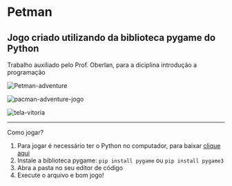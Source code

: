 # Petman
 Jogo criado utilizando da biblioteca pygame do Python
 ---
 Trabalho auxiliado pelo Prof. Oberlan, para a diciplina introdução a programação

![Petman-adventure](https://github.com/JP-Pardinho/Petman-Adventure/assets/150047763/40249040-cdd0-416c-870c-b8ee736632de)

![pacman-adventure-jogo](https://github.com/JP-Pardinho/Petman-Adventure/assets/150047763/3b70ff2e-ad76-4605-8535-69eed547d9c0)

![tela-vitoria](https://github.com/JP-Pardinho/Petman-Adventure/assets/150047763/1cf67b35-513d-4bf5-9096-fe05b5bf83a4)

---
Como jogar?
1. Para jogar é necessário ter o Python no computador, para baixar [clique aqui](https://www.python.org/downloads/)
2. Instale a biblioteca pygame:
`pip install pygame` ou `pip install pygame3`
3. Abra a pasta no seu editor de código
4. Execute o arquivo e bom jogo!

